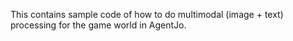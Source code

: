 This contains sample code of how to do multimodal (image + text) processing for the game world in AgentJo.
